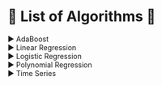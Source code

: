# :large_blue_diamond: List of Algorithms :large_blue_diamond:
:arrow_forward: AdaBoost  
:arrow_forward: Linear Regression  
:arrow_forward: Logistic Regression  
:arrow_forward: Polynomial Regression  
:arrow_forward: Time Series
